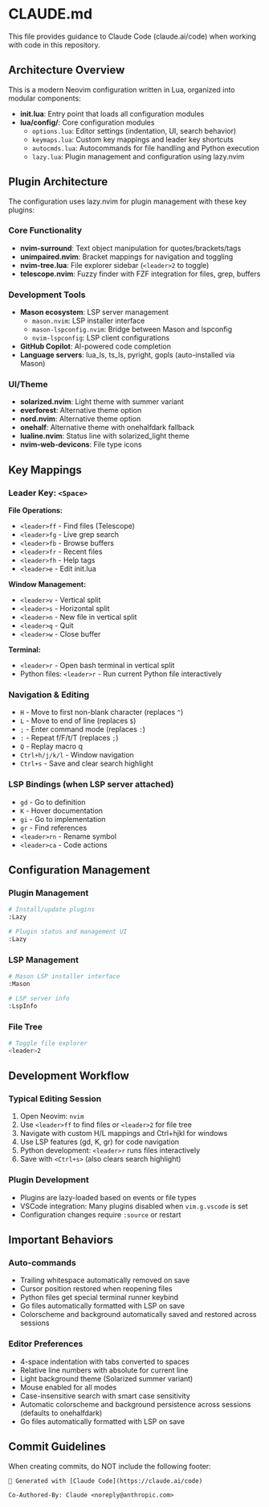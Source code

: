 # CLAUDE.md

This file provides guidance to Claude Code (claude.ai/code) when working with code in this repository.

## Architecture Overview

This is a modern Neovim configuration written in Lua, organized into modular components:

- **init.lua**: Entry point that loads all configuration modules
- **lua/config/**: Core configuration modules
  - `options.lua`: Editor settings (indentation, UI, search behavior)
  - `keymaps.lua`: Custom key mappings and leader key shortcuts  
  - `autocmds.lua`: Autocommands for file handling and Python execution
  - `lazy.lua`: Plugin management and configuration using lazy.nvim

## Plugin Architecture

The configuration uses lazy.nvim for plugin management with these key plugins:

### Core Functionality
- **nvim-surround**: Text object manipulation for quotes/brackets/tags
- **unimpaired.nvim**: Bracket mappings for navigation and toggling
- **nvim-tree.lua**: File explorer sidebar (`<leader>2` to toggle)
- **telescope.nvim**: Fuzzy finder with FZF integration for files, grep, buffers

### Development Tools  
- **Mason ecosystem**: LSP server management
  - `mason.nvim`: LSP installer interface
  - `mason-lspconfig.nvim`: Bridge between Mason and lspconfig
  - `nvim-lspconfig`: LSP client configurations
- **GitHub Copilot**: AI-powered code completion
- **Language servers**: lua_ls, ts_ls, pyright, gopls (auto-installed via Mason)

### UI/Theme
- **solarized.nvim**: Light theme with summer variant  
- **everforest**: Alternative theme option
- **nord.nvim**: Alternative theme option
- **onehalf**: Alternative theme with onehalfdark fallback
- **lualine.nvim**: Status line with solarized_light theme
- **nvim-web-devicons**: File type icons

## Key Mappings

### Leader Key: `<Space>`

**File Operations:**
- `<leader>ff` - Find files (Telescope)
- `<leader>fg` - Live grep search  
- `<leader>fb` - Browse buffers
- `<leader>fr` - Recent files
- `<leader>fh` - Help tags
- `<leader>e` - Edit init.lua

**Window Management:**
- `<leader>v` - Vertical split
- `<leader>s` - Horizontal split  
- `<leader>n` - New file in vertical split
- `<leader>q` - Quit
- `<leader>w` - Close buffer

**Terminal:**
- `<leader>r` - Open bash terminal in vertical split
- Python files: `<leader>r` - Run current Python file interactively

### Navigation & Editing
- `H` - Move to first non-blank character (replaces `^`)
- `L` - Move to end of line (replaces `$`) 
- `;` - Enter command mode (replaces `:`)
- `:` - Repeat f/F/t/T (replaces `;`)
- `Q` - Replay macro q
- `Ctrl+h/j/k/l` - Window navigation
- `Ctrl+s` - Save and clear search highlight

### LSP Bindings (when LSP server attached)
- `gd` - Go to definition
- `K` - Hover documentation  
- `gi` - Go to implementation
- `gr` - Find references
- `<leader>rn` - Rename symbol
- `<leader>ca` - Code actions

## Configuration Management

### Plugin Management
```bash
# Install/update plugins
:Lazy

# Plugin status and management UI  
:Lazy
```

### LSP Management
```bash
# Mason LSP installer interface
:Mason

# LSP server info
:LspInfo
```

### File Tree
```bash
# Toggle file explorer
<leader>2
```

## Development Workflow

### Typical Editing Session
1. Open Neovim: `nvim`
2. Use `<leader>ff` to find files or `<leader>2` for file tree
3. Navigate with custom H/L mappings and Ctrl+hjkl for windows
4. Use LSP features (gd, K, gr) for code navigation
5. Python development: `<leader>r` runs files interactively
6. Save with `<Ctrl+s>` (also clears search highlight)

### Plugin Development
- Plugins are lazy-loaded based on events or file types
- VSCode integration: Many plugins disabled when `vim.g.vscode` is set
- Configuration changes require `:source` or restart

## Important Behaviors

### Auto-commands
- Trailing whitespace automatically removed on save
- Cursor position restored when reopening files  
- Python files get special terminal runner keybind
- Go files automatically formatted with LSP on save
- Colorscheme and background automatically saved and restored across sessions

### Editor Preferences
- 4-space indentation with tabs converted to spaces
- Relative line numbers with absolute for current line
- Light background theme (Solarized summer variant)
- Mouse enabled for all modes
- Case-insensitive search with smart case sensitivity
- Automatic colorscheme and background persistence across sessions (defaults to onehalfdark)
- Go files automatically formatted with LSP on save

## Commit Guidelines

When creating commits, do NOT include the following footer:
```
🤖 Generated with [Claude Code](https://claude.ai/code)

Co-Authored-By: Claude <noreply@anthropic.com>
```